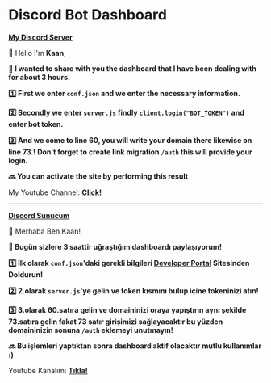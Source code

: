 # Discord Bot Dashboard
[**My Discord Server**](https://discord.gg/developers)

👋 Hello i'm **Kaan**,

**🌹 I wanted to share with you the dashboard that I have been dealing with for about 3 hours.**

**1️⃣ First we enter `conf.json` and we enter the necessary information.**

**2️⃣ Secondly we enter `server.js` findly `client.login("BOT_TOKEN")` and enter bot token.**

**3️⃣ And we come to line 60, you will write your domain there likewise on line 73.! Don't forget to create link migration `/auth` this will provide your login.**

**🔜 You can activate the site by performing this result**

My Youtube Channel: [**Click!**](https://youtube.com/c/kaanxd)

------------------------------------------------

[**Discord Sunucum**](https://discord.gg/developers)

👋 Merhaba Ben Kaan!

**🌹 Bugün sizlere 3 saattir uğraştığım dashboardı paylaşıyorum!**

**1️⃣ İlk olarak `conf.json`'daki gerekli bilgileri [Developer Portal](https://discord.com/developers/applications) Sitesinden Doldurun!**

**2️⃣ 2.olarak `server.js`'ye gelin ve token kısmını bulup içine tokeninizi atın!**

**3️⃣ 3.olarak 60.satıra gelin ve domaininizi oraya yapıştırın aynı şekilde 73.satıra gelin fakat 73 satır girişimizi sağlayacaktır bu yüzden domaininizin sonuna `/auth` eklemeyi unutmayın!**

**🔜 Bu işlemleri yaptıktan sonra dashboard aktif olacaktır mutlu kullanımlar :)**

Youtube Kanalım: [**Tıkla!**](https://youtube.com/c/kaanxd)



